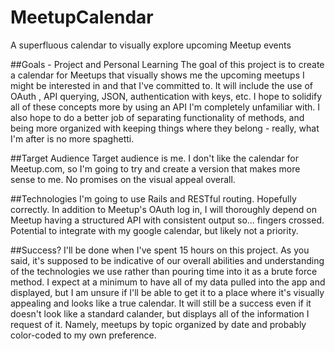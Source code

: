 # MeetupCalendar
A superfluous calendar to visually explore upcoming Meetup events

##Goals - Project and Personal Learning
The goal of this project is to create a calendar for Meetups that visually shows me the upcoming meetups I might be interested in and that I've committed to. It will include the use of OAuth , API querying, JSON, authentication with keys, etc. I hope to solidify all of these concepts more by using an API I'm completely unfamiliar with. I also hope to do a better job of separating functionality of methods, and being more organized with keeping things where they belong - really, what I'm after is no more spaghetti.

##Target Audience
Target audience is me. I don't like the calendar for Meetup.com, so I'm going to try and create a version that makes more sense to me. No promises on the visual appeal overall.

##Technologies
I'm going to use Rails and RESTful routing. Hopefully correctly. In addition to Meetup's OAuth log in, I will thoroughly depend on Meetup having a structured API with consistent output so... fingers crossed.
Potential to integrate with my google calendar, but likely not a priority.

##Success?
I'll be done when I've spent 15 hours on this project. As you said, it's supposed to be indicative of our overall abilities and understanding of the technologies we use rather than pouring time into it as a brute force method. I expect at a minimum to have all of my data pulled into the app and displayed, but I am unsure if I'll be able to get it to a place where it's visually appealing and looks like a true calendar. It will still be a success even if it doesn't look like a standard calander, but displays all of the information I request of it. Namely, meetups by topic organized by date and probably color-coded to my own preference.
